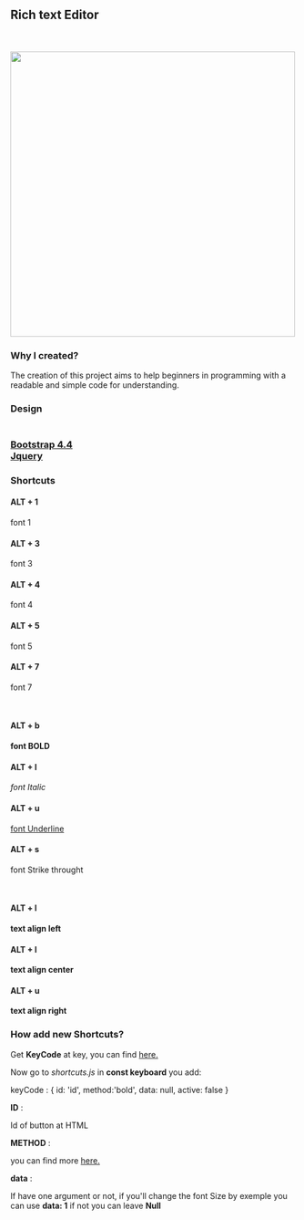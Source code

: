 <h2>Rich text Editor</h2>
<br>
<br>
<img height=" 500px" width ="500px" src=”icon/richtext.png”>
<h3> Why I created?</h3>
<p>
The creation of this project aims to help beginners in programming with a readable and simple code for understanding.</p>

<h3>Design<h3>
<br>
<a href="https://getbootstrap.com/">Bootstrap 4.4</a><br>
<a href="https://jquery.com/">Jquery</a>
<br>
<h3>Shortcuts</h3>
<h4>ALT + 1</h4>  <p>font 1</p>
<h4>ALT + 3</h4>  <p>font 3</p>
<h4>ALT + 4</h4>  <p>font 4</p>
<h4>ALT + 5</h4>  <p>font 5</p>
<h4>ALT + 7</h4>  <p>font 7</p>
<br>
<h4>ALT + b</h4>  <b>font BOLD</b>
<h4>ALT + I</h4>  <i>font Italic</i>
<h4>ALT + u</h4>  <u>font Underline</u>
<h4>ALT + s</h4>  <p>font Strike throught</p>
<br>
<h4>ALT + l</h4>  <b>text align left</b>
<h4>ALT + I</h4>  <b>text align center</b>
<h4>ALT + u</h4>  <b>text align right</b>
<br>
<h3>How add new Shortcuts?</h3>
Get <b>KeyCode</b> at key, you can find <a href="https://keycode.info/">here.</a>

Now go to <i>shortcuts.js</i> in <b>const keyboard</b> you add:


keyCode : {
        id: 'id', 
        method:'bold',
        data: null,
        active: false
}

<b>ID</b> : <p>Id of button at HTML</p>
<b>METHOD</b> : <p>you can find more <a href="https://developer.mozilla.org/pt-BR/docs/Web/API/Document/execCommand">here.</a></p>
<b>data</b> : <p>If have one argument or not, if you'll change the font Size  by exemple you can use <b>data: 1</b> if not you can leave <b>Null</b> </p>
